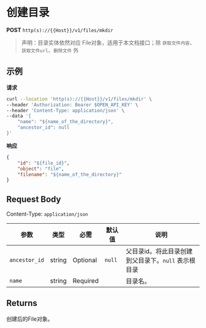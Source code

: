 # 创建目录

**POST** `http(s)://{{Host}}/v1/files/mkdir`

> 声明：目录实体依然对应 File对象，适用于本文档接口；除 `获取文件内容`、`获取文件url`、`删除文件` 外

## 示例

**请求**
```bash
curl --location 'http(s)://{{Host}}/v1/files/mkdir' \
--header 'Authorization: Bearer $OPEN_API_KEY' \
--header 'Content-Type: application/json' \
--data '{
    "name": "${name_of_the_directory}",
    "ancestor_id": null
}'
```

**响应**
```json
{
    "id": "${file_id}",
    "object": "file",
    "filename": "${name_of_the_directory}"
}
```

## Request Body
Content-Type: `application/json`

| 参数 | 类型 | 必需 | 默认值 | 说明 |
|-----|------|------|--------|------|
| `ancestor_id` | string | Optional | `null` | 父目录id。将此目录创建到父目录下。`null` 表示根目录 |
| `name` | string | Required | | 目录名。 |

## Returns
创建后的File对象。
